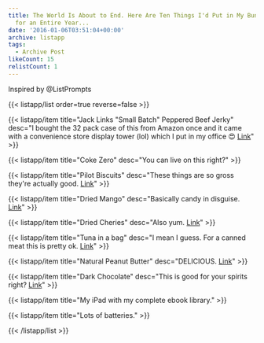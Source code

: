 ```yaml
---
title: The World Is About to End. Here Are Ten Things I'd Put in My Bunker to Survive
  for an Entire Year...
date: '2016-01-06T03:51:04+00:00'
archive: listapp
tags: 
  - Archive Post
likeCount: 15
relistCount: 1
---
```


Inspired by @ListPrompts

<!--more-->

{{< listapp/list order=true reverse=false >}}

   {{< listapp/item title="Jack Links \"Small Batch\" Peppered Beef Jerky"
      desc="I bought the 32 pack case of this from Amazon once and it came with a convenience store display tower (lol) which I put in my office 😍 [Link](http://www.amazon.com/gp/aw/d/B00S1L9LOQ/ref=mp_s_a_1_2?qid=1452051301&sar=8-2&pi=SX200_QL40&keywords=jack+links+small+batch+peppered&dpPl=1&dpID=41BBkOh3XqL&ref=plSrch)" >}}

   {{< listapp/item title="Coke Zero"
      desc="You can live on this right?" >}}

   {{< listapp/item title="Pilot Biscuits"
      desc="These things are so gross they're actually good. [Link](http://www.amazon.com/gp/aw/d/B005IPV10A/ref=mp_s_a_1_2?qid=1452051614&sr=8-2&pi=SY200_QL40&keywords=Pilot+biscuits&dpPl=1&dpID=51bGoRi8MvL&ref=plSrch)" >}}

   {{< listapp/item title="Dried Mango"
      desc="Basically candy in disguise. [Link](http://www.amazon.com/gp/aw/d/B000Q5NSAS/ref=mp_s_a_1_1?qid=1452051686&sr=8-1&pi=SY200_QL40&keywords=dried+mango&dpPl=1&dpID=51V0vGRrNHL&ref=plSrch)" >}}

   {{< listapp/item title="Dried Cheries"
      desc="Also yum. [Link](http://www.amazon.com/gp/aw/d/B004CSGRS0/ref=mp_s_a_1_2?qid=1452051762&sr=8-2&pi=SY200_QL40&keywords=dried+cherries&dpPl=1&dpID=51Ro34veqpL&ref=plSrch)" >}}

   {{< listapp/item title="Tuna in a bag"
      desc="I mean I guess. For a canned meat this is pretty ok. [Link](http://www.amazon.com/gp/aw/d/B009PO5II6/ref=mp_s_a_1_1?qid=1452051879&sr=8-1&pi=SY200_QL40&keywords=Tuna+white+pouch&dpPl=1&dpID=61JI-LoRsZL&ref=plSrch)" >}}

   {{< listapp/item title="Natural Peanut Butter"
      desc="DELICIOUS. [Link](http://www.amazon.com/gp/aw/d/B00D4DPVS6/ref=mp_s_a_1_3?qid=1452051944&sr=8-3&pi=SX200_QL40&keywords=natural+peanut+butter&dpPl=1&dpID=51L-A5bV4lL&ref=plSrch#searchKeyword)" >}}

   {{< listapp/item title="Dark Chocolate"
      desc="This is good for your spirits right? [Link](http://www.amazon.com/gp/aw/d/B000H26J7E/ref=mp_s_a_1_11?qid=1452052161&sr=8-11&pi=AC_SX236_SY340_QL65&keywords=Lindt+dark+chocolate)" >}}

   {{< listapp/item title="My iPad with my complete ebook library." >}}

   {{< listapp/item title="Lots of batteries." >}}

{{< /listapp/list >}}

